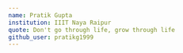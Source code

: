 ```yaml
---
name: Pratik Gupta
institution: IIIT Naya Raipur
quote: Don't go through life, grow through life
github_user: pratikg1999
---
```

